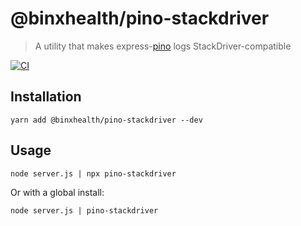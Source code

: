# @binxhealth/pino-stackdriver
> A utility that makes express-[pino][pinoUrl] logs StackDriver-compatible

[![CI][ciImage]][ciUrl]

## Installation

```console
yarn add @binxhealth/pino-stackdriver --dev
```

## Usage

```console
node server.js | npx pino-stackdriver
```

Or with a global install:

```console
node server.js | pino-stackdriver
```


[pinoUrl]: http://getpino.io/#/
[ciImage]: https://github.com/binxhealth/pino-stackdriver/workflows/CI/badge.svg
[ciUrl]: https://github.com/binxhealth/pino-stackdriver/actions
